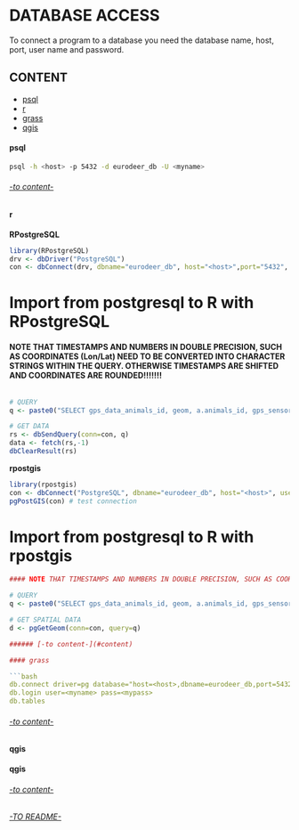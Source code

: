 # DATABASE ACCESS

To connect a program to a database you need the database name, host, port, user name and password.

## CONTENT 

* [psql](#psql)
* [r](#r)
* [grass](#grass)
* [qgis](#qgis)


#### psql

```bash
psql -h <host> -p 5432 -d eurodeer_db -U <myname>  
```

###### [-to content-](#content)

#### r

**RPostgreSQL**  
```R
library(RPostgreSQL)
drv <- dbDriver("PostgreSQL")
con <- dbConnect(drv, dbname="eurodeer_db", host="<host>",port="5432", user="<myname>", password="<mypass>")
```

# Import from postgresql to R with RPostgreSQL

#### NOTE THAT TIMESTAMPS AND NUMBERS IN DOUBLE PRECISION, SUCH AS COORDINATES (Lon/Lat) NEED TO BE CONVERTED INTO CHARACTER STRINGS WITHIN THE QUERY. OTHERWISE TIMESTAMPS ARE SHIFTED AND COORDINATES ARE ROUNDED!!!!!!! 


```R

# QUERY
q <- paste0("SELECT gps_data_animals_id, geom, a.animals_id, gps_sensors_id, acquisition_time::character varying, longitude::character varying, latitude::character varying FROM main.gps_data_animals a WHERE animals_id = 1 AND gps_validity_code = 1 ORDER BY animals_id, gps_sensors_id, acquisition_time")

# GET DATA
rs <- dbSendQuery(conn=con, q)
data <- fetch(rs,-1)
dbClearResult(rs) 
```

**rpostgis**  
```R
library(rpostgis)
con <- dbConnect("PostgreSQL", dbname="eurodeer_db", host="<host>", user="<myname>", password="<mypass>") 
pgPostGIS(con) # test connection
```

# Import from postgresql to R with rpostgis
```R
#### NOTE THAT TIMESTAMPS AND NUMBERS IN DOUBLE PRECISION, SUCH AS COORDINATES (Lon/Lat) NEED TO BE CONVERTED INTO CHARACTER STRINGS WITHIN THE QUERY. OTHERWISE TIMESTAMPS ARE SHIFTED AND COORDINATES ARE ROUNDED!!!!!!! 

# QUERY
q <- paste0("SELECT gps_data_animals_id, geom, a.animals_id, gps_sensors_id, acquisition_time::character varying, longitude::character varying, latitude::character varying FROM main.gps_data_animals a WHERE animals_id = 1 AND gps_validity_code = 1 ORDER BY animals_id, gps_sensors_id, acquisition_time")

# GET SPATIAL DATA 
d <- pgGetGeom(conn=con, query=q)

###### [-to content-](#content)

#### grass

```bash
db.connect driver=pg database="host=<host>,dbname=eurodeer_db,port=5432" 
db.login user=<myname> pass=<mypass>
db.tables
```
###### [-to content-](#content)

#### qgis

**qgis**  

###### [-to content-](#content)

###### [-TO README-](README.md)

